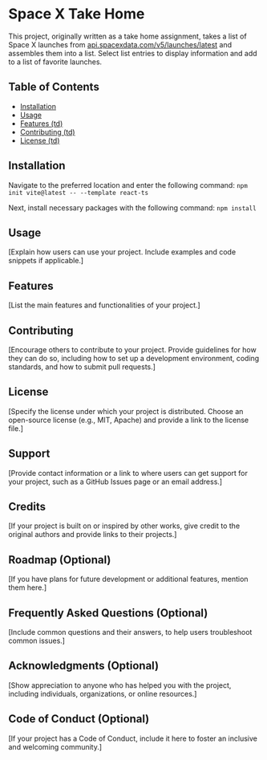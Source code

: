 # Space X Take Home

This project, originally written as a take home assignment, takes a list of Space X launches from [api.spacexdata.com/v5/launches/latest](https://api.spacexdata.com/v5/launches/latest) and assembles them into a list. Select list entries to display information and add to a list of favorite launches.

## Table of Contents

- [Installation](#installation)
- [Usage](#usage)
- [Features (td)](#features)
- [Contributing (td)](#contributing)
- [License (td)](#license)

## Installation

Navigate to the preferred location and enter the following command:
```npm init vite@latest -- --template react-ts```

Next, install necessary packages with the following command:
```npm install```

## Usage

[Explain how users can use your project. Include examples and code snippets if applicable.]

## Features

[List the main features and functionalities of your project.]

## Contributing

[Encourage others to contribute to your project. Provide guidelines for how they can do so, including how to set up a development environment, coding standards, and how to submit pull requests.]

## License

[Specify the license under which your project is distributed. Choose an open-source license (e.g., MIT, Apache) and provide a link to the license file.]

## Support

[Provide contact information or a link to where users can get support for your project, such as a GitHub Issues page or an email address.]

## Credits

[If your project is built on or inspired by other works, give credit to the original authors and provide links to their projects.]

## Roadmap (Optional)

[If you have plans for future development or additional features, mention them here.]

## Frequently Asked Questions (Optional)

[Include common questions and their answers, to help users troubleshoot common issues.]

## Acknowledgments (Optional)

[Show appreciation to anyone who has helped you with the project, including individuals, organizations, or online resources.]

## Code of Conduct (Optional)

[If your project has a Code of Conduct, include it here to foster an inclusive and welcoming community.]